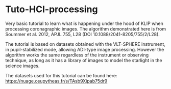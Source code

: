 # Tuto-HCI-processing

Very basic tutorial to learn what is happening under the hood of KLIP when processing coronagraphic images.
The algorithm demonstrated here is from Soummer et al. 2012, APJL 755, L28 (DOI 10.1088/2041-8205/755/2/L28).

The tutorial is based on datasets obtained with the VLT-SPHERE instrument, in pupil-stabilized mode, allowing ADI-type image processing.
However the algorithm works the same regardless of the instrument or observing technique, as long as it has a library of images to model the starlight in the science images.

The datasets used for this tutorial can be found here:
https://nuage.osupytheas.fr/s/TAsb9Xipab75dr9
